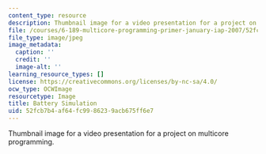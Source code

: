 ```yaml
---
content_type: resource
description: Thumbnail image for a video presentation for a project on multicore programming.
file: /courses/6-189-multicore-programming-primer-january-iap-2007/52fcb7b4af64fc9986239acb675ff6e7_p2.jpg
file_type: image/jpeg
image_metadata:
  caption: ''
  credit: ''
  image-alt: ''
learning_resource_types: []
license: https://creativecommons.org/licenses/by-nc-sa/4.0/
ocw_type: OCWImage
resourcetype: Image
title: Battery Simulation
uid: 52fcb7b4-af64-fc99-8623-9acb675ff6e7
---
```

Thumbnail image for a video presentation for a project on multicore programming.